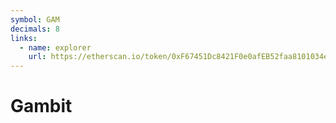 ```yaml
---
symbol: GAM
decimals: 8
links:
  - name: explorer
    url: https://etherscan.io/token/0xF67451Dc8421F0e0afEB52faa8101034ed081Ed9
---
```


# Gambit
